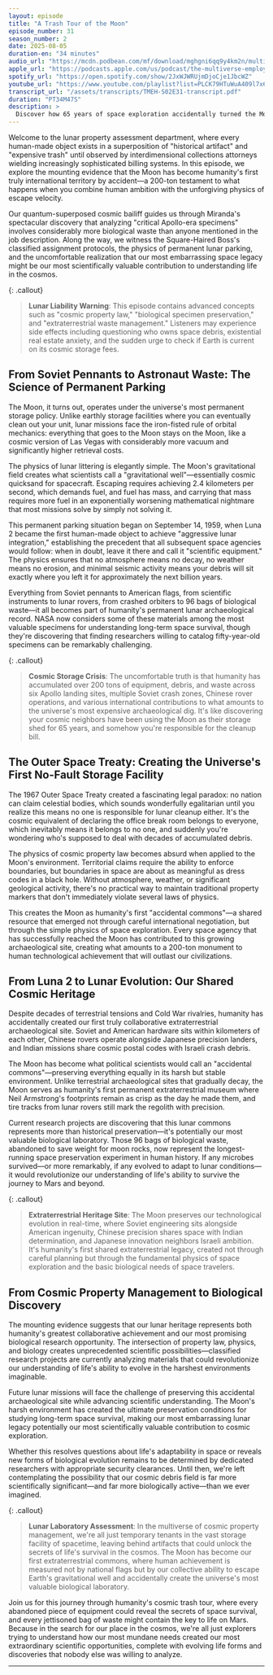 ```yaml
---
layout: episode
title: "A Trash Tour of the Moon"
episode_number: 31
season_number: 2
date: 2025-08-05
duration-en: "34 minutes"
audio_url: "https://mcdn.podbean.com/mf/download/mghgni6qq9y4km2n/multiverse-employee-handbook-s02e31.mp3"
apple_url: "https://podcasts.apple.com/us/podcast/the-multiverse-employee-handbook/id1764134739"
spotify_url: "https://open.spotify.com/show/2JxWJWRUjmDjoCje1JbcWZ"
youtube_url: "https://www.youtube.com/playlist?list=PLCK79HTuWuA409l7x6iRN_icn0xZFzamp"
transcript_url: "/assets/transcripts/TMEH-S02E31-transcript.pdf"
duration: "PT34M47S"
description: >
  Discover how 65 years of space exploration accidentally turned the Moon into humanity's most expensive storage unit, complete with over 200 tons of abandoned equipment and 96 bags of astronaut waste. This cosmic real estate disaster reveals why everything that goes to the Moon stays on the Moon, creating the universe's first extraterrestrial archaeological site that nobody meant to build.
---
```


Welcome to the lunar property assessment department, where every human-made object exists in a superposition of "historical artifact" and "expensive trash" until observed by interdimensional collections attorneys wielding increasingly sophisticated billing systems. In this episode, we explore the mounting evidence that the Moon has become humanity's first truly international territory by accident—a 200-ton testament to what happens when you combine human ambition with the unforgiving physics of escape velocity.

Our quantum-superposed cosmic bailiff guides us through Miranda's spectacular discovery that analyzing "critical Apollo-era specimens" involves considerably more biological waste than anyone mentioned in the job description. Along the way, we witness the Square-Haired Boss's classified assignment protocols, the physics of permanent lunar parking, and the uncomfortable realization that our most embarrassing space legacy might be our most scientifically valuable contribution to understanding life in the cosmos.

{: .callout}
> **Lunar Liability Warning**: This episode contains advanced concepts such as "cosmic property law," "biological specimen preservation," and "extraterrestrial waste management." Listeners may experience side effects including questioning who owns space debris, existential real estate anxiety, and the sudden urge to check if Earth is current on its cosmic storage fees.

## From Soviet Pennants to Astronaut Waste: The Science of Permanent Parking

The Moon, it turns out, operates under the universe's most permanent storage policy. Unlike earthly storage facilities where you can eventually clean out your unit, lunar missions face the iron-fisted rule of orbital mechanics: everything that goes to the Moon stays on the Moon, like a cosmic version of Las Vegas with considerably more vacuum and significantly higher retrieval costs.

The physics of lunar littering is elegantly simple. The Moon's gravitational field creates what scientists call a "gravitational well"—essentially cosmic quicksand for spacecraft. Escaping requires achieving 2.4 kilometers per second, which demands fuel, and fuel has mass, and carrying that mass requires more fuel in an exponentially worsening mathematical nightmare that most missions solve by simply not solving it.

This permanent parking situation began on September 14, 1959, when Luna 2 became the first human-made object to achieve "aggressive lunar integration," establishing the precedent that all subsequent space agencies would follow: when in doubt, leave it there and call it "scientific equipment." The physics ensures that no atmosphere means no decay, no weather means no erosion, and minimal seismic activity means your debris will sit exactly where you left it for approximately the next billion years.

Everything from Soviet pennants to American flags, from scientific instruments to lunar rovers, from crashed orbiters to 96 bags of biological waste—it all becomes part of humanity's permanent lunar archaeological record. NASA now considers some of these materials among the most valuable specimens for understanding long-term space survival, though they're discovering that finding researchers willing to catalog fifty-year-old specimens can be remarkably challenging.

{: .callout}
> **Cosmic Storage Crisis**: The uncomfortable truth is that humanity has accumulated over 200 tons of equipment, debris, and waste across six Apollo landing sites, multiple Soviet crash zones, Chinese rover operations, and various international contributions to what amounts to the universe's most expensive archaeological dig. It's like discovering your cosmic neighbors have been using the Moon as their storage shed for 65 years, and somehow you're responsible for the cleanup bill.

## The Outer Space Treaty: Creating the Universe's First No-Fault Storage Facility

The 1967 Outer Space Treaty created a fascinating legal paradox: no nation can claim celestial bodies, which sounds wonderfully egalitarian until you realize this means no one is responsible for lunar cleanup either. It's the cosmic equivalent of declaring the office break room belongs to everyone, which inevitably means it belongs to no one, and suddenly you're wondering who's supposed to deal with decades of accumulated debris.

The physics of cosmic property law becomes absurd when applied to the Moon's environment. Territorial claims require the ability to enforce boundaries, but boundaries in space are about as meaningful as dress codes in a black hole. Without atmosphere, weather, or significant geological activity, there's no practical way to maintain traditional property markers that don't immediately violate several laws of physics.

This creates the Moon as humanity's first "accidental commons"—a shared resource that emerged not through careful international negotiation, but through the simple physics of space exploration. Every space agency that has successfully reached the Moon has contributed to this growing archaeological site, creating what amounts to a 200-ton monument to human technological achievement that will outlast our civilizations.

## From Luna 2 to Lunar Evolution: Our Shared Cosmic Heritage

Despite decades of terrestrial tensions and Cold War rivalries, humanity has accidentally created our first truly collaborative extraterrestrial archaeological site. Soviet and American hardware sits within kilometers of each other, Chinese rovers operate alongside Japanese precision landers, and Indian missions share cosmic postal codes with Israeli crash debris.

The Moon has become what political scientists would call an "accidental commons"—preserving everything equally in its harsh but stable environment. Unlike terrestrial archaeological sites that gradually decay, the Moon serves as humanity's first permanent extraterrestrial museum where Neil Armstrong's footprints remain as crisp as the day he made them, and tire tracks from lunar rovers still mark the regolith with precision.

Current research projects are discovering that this lunar commons represents more than historical preservation—it's potentially our most valuable biological laboratory. Those 96 bags of biological waste, abandoned to save weight for moon rocks, now represent the longest-running space preservation experiment in human history. If any microbes survived—or more remarkably, if any evolved to adapt to lunar conditions—it would revolutionize our understanding of life's ability to survive the journey to Mars and beyond.

{: .callout}
> **Extraterrestrial Heritage Site**: The Moon preserves our technological evolution in real-time, where Soviet engineering sits alongside American ingenuity, Chinese precision shares space with Indian determination, and Japanese innovation neighbors Israeli ambition. It's humanity's first shared extraterrestrial legacy, created not through careful planning but through the fundamental physics of space exploration and the basic biological needs of space travelers.

## From Cosmic Property Management to Biological Discovery

The mounting evidence suggests that our lunar heritage represents both humanity's greatest collaborative achievement and our most promising biological research opportunity. The intersection of property law, physics, and biology creates unprecedented scientific possibilities—classified research projects are currently analyzing materials that could revolutionize our understanding of life's ability to evolve in the harshest environments imaginable.

Future lunar missions will face the challenge of preserving this accidental archaeological site while advancing scientific understanding. The Moon's harsh environment has created the ultimate preservation conditions for studying long-term space survival, making our most embarrassing lunar legacy potentially our most scientifically valuable contribution to cosmic exploration.

Whether this resolves questions about life's adaptability in space or reveals new forms of biological evolution remains to be determined by dedicated researchers with appropriate security clearances. Until then, we're left contemplating the possibility that our cosmic debris field is far more scientifically significant—and far more biologically active—than we ever imagined.

{: .callout}
> **Lunar Laboratory Assessment**: In the multiverse of cosmic property management, we're all just temporary tenants in the vast storage facility of spacetime, leaving behind artifacts that could unlock the secrets of life's survival in the cosmos. The Moon has become our first extraterrestrial commons, where human achievement is measured not by national flags but by our collective ability to escape Earth's gravitational well and accidentally create the universe's most valuable biological laboratory.

Join us for this journey through humanity's cosmic trash tour, where every abandoned piece of equipment could reveal the secrets of space survival, and every jettisoned bag of waste might contain the key to life on Mars. Because in the search for our place in the cosmos, we're all just explorers trying to understand how our most mundane needs created our most extraordinary scientific opportunities, complete with evolving life forms and discoveries that nobody else was willing to analyze.

---
